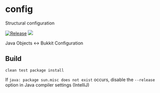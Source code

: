 # config
Structural configuration

[![Release](https://travis-ci.com/anhcraft/config.svg?branch=master)](https://travis-ci.com/anhcraft/config)
[![](https://jitpack.io/v/anhcraft/config.svg)](https://jitpack.io/#anhcraft/config)<br>

Java Objects <-> Bukkit Configuration

## Build
```clean test package install```

If `java: package sun.misc does not exist` occurs, disable the `--release` option in Java compiler settings (IntelliJ)
